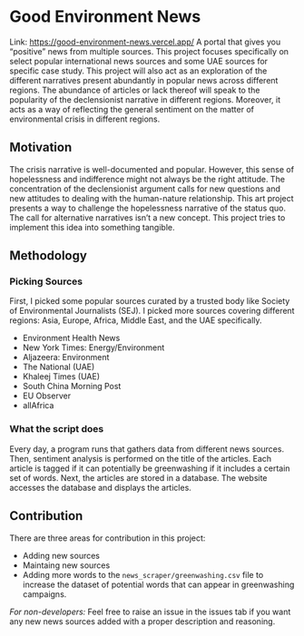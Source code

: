 # Good Environment News
Link: https://good-environment-news.vercel.app/
A portal that gives you “positive” news from multiple sources. This project focuses specifically on select popular international news sources and some UAE sources for specific case study. This project will also act as an exploration of the different narratives present abundantly in popular news across different regions. The abundance of articles or lack thereof will speak to the popularity of the declensionist narrative in different regions. 
Moreover, it acts as a way of reflecting the general sentiment on the matter of environmental crisis in different regions.

## Motivation
The crisis narrative is well-documented and popular. However, this sense of hopelessness and indifference might not always be the right attitude. The concentration of the declensionist argument calls for new questions and new attitudes to dealing with the human-nature relationship. This art project presents a way to challenge the hopelessness narrative of the status quo.
The call for alternative narratives isn’t a new concept. This project tries to implement this idea into something tangible.

## Methodology
### Picking Sources
First, I picked some popular sources curated by a trusted body like Society of Environmental Journalists (SEJ). I picked more sources covering different regions: Asia, Europe, Africa, Middle East, and the UAE specifically.
- Environment Health News
- New York Times: Energy/Environment
- Aljazeera: Environment
- The National (UAE)
- Khaleej Times (UAE)
- South China Morning Post
- EU Observer
- allAfrica

### What the script does
Every day, a program runs that gathers data from different news sources. Then, sentiment analysis is performed on the title of the articles. Each article is tagged if it can potentially be greenwashing if it includes a certain set of words. Next, the articles are stored in a database. The website accesses the database and displays the articles.

## Contribution
There are three areas for contribution in this project:
- Adding new sources
- Maintaing new sources
- Adding more words to the `news_scraper/greenwashing.csv` file to increase the dataset of potential words that can appear in greenwashing campaigns.

*For non-developers:* Feel free to raise an issue in the issues tab if you want any new news sources added with a proper description and reasoning.
